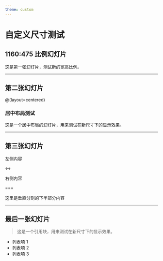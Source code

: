 ```yaml
---
theme: custom
---
```


# 自定义尺寸测试
## 1160:475 比例幻灯片

这是第一张幻灯片，测试新的宽高比例。

---

## 第二张幻灯片

@(layout=centered)

### 居中布局测试

这是一个居中布局的幻灯片，用来测试在新尺寸下的显示效果。

---

## 第三张幻灯片

左侧内容

<->

右侧内容

===

这里是垂直分割的下半部分内容

---

## 最后一张幻灯片

> 这是一个引用块，用来测试在新尺寸下的显示效果。

- 列表项 1
- 列表项 2
- 列表项 3